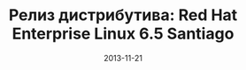 ---
layout: post
title:  "Релиз дистрибутива: Red Hat Enterprise Linux 6.5 Santiago"
date: 2013-11-21   
---